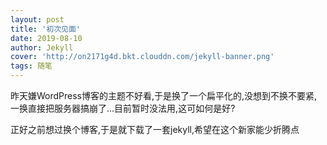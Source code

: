 ```yaml
---
layout: post
title: '初次见面'
date: 2019-08-10
author: Jekyll
cover: 'http://on2171g4d.bkt.clouddn.com/jekyll-banner.png'
tags: 随笔
---
```


昨天嫌WordPress博客的主题不好看,于是换了一个扁平化的,没想到不换不要紧,一换直接把服务器搞崩了...目前暂时没法用,这可如何是好?

正好之前想过换个博客,于是就下载了一套jekyll,希望在这个新家能少折腾点
